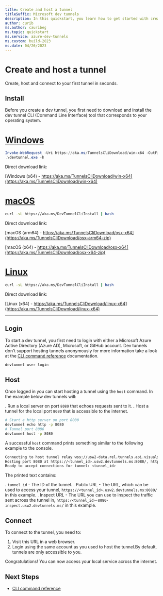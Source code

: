 ```yaml
---
title: Create and host a tunnel
titleSuffix: Microsoft dev tunnels
description: In this quickstart, you learn how to get started with creating publicly accessible ports for local services with dev tunnels. After you complete these steps, you have a dev tunnel that you can use to connect to remote compute.
author: curib
ms.author: cauribeg
ms.topic: quickstart
ms.service: azure-dev-tunnels
ms.custom: build-2023
ms.date: 04/26/2023 
---
```

# Create and host a tunnel

Create, host and connect to your first tunnel in seconds.

## Install

Before you create a dev tunnel, you first need to download and install the dev tunnel CLI (Command Line Interface) tool that corresponds to your operating system.

# [Windows](#tab/windows)

```powershell
Invoke-WebRequest -Uri https://aka.ms/TunnelsCliDownload/win-x64 -OutFile devtunnel.exe
.\devtunnel.exe -h
```

Direct download link:

[Windows (x64) - https://aka.ms/TunnelsCliDownload/win-x64](https://aka.ms/TunnelsCliDownload/win-x64)

# [macOS](#tab/macos)

```bash
curl -sL https://aka.ms/DevTunnelCliInstall | bash
```

Direct download link:

[macOS (arm64) - https://aka.ms/TunnelsCliDownload/osx-x64](https://aka.ms/TunnelsCliDownload/osx-arm64-zip)

[macOS (x64) - https://aka.ms/TunnelsCliDownload/osx-x64](https://aka.ms/TunnelsCliDownload/osx-x64-zip)

# [Linux](#tab/linux)

```bash
curl -sL https://aka.ms/DevTunnelCliInstall | bash
```

Direct download link:

[Linux (x64) - https://aka.ms/TunnelsCliDownload/linux-x64](https://aka.ms/TunnelsCliDownload/linux-x64)

---

## Login

To start a dev tunnel, you first need to login with either a Microsoft Azure Active Directory (Azure AD), Microsoft, or GitHub account. Dev tunnels don't support hosting tunnels anonymously for more information take a look at the [CLI command reference](cli-commands.md) documentation.

```bash
devtunnel user login
```

## Host

Once logged in you can start hosting a tunnel using the `host` command. In the example below dev tunnels will:

. Run a local server on port `8080` that echoes requests sent to it.
. Host a tunnel for the local port `8080` that is accessible to the internet.

```bash
# Start a http server on port 8080
devtunnel echo http -p 8080
# Tunnel port 8080
devtunnel host -p 8080
```

A successful `host` command prints something similar to the following example to the console.

```bash
Connecting to host tunnel relay wss://usw2-data.rel.tunnels.api.visualstudio.com/api/v1/Host/Connect/<tunnel_id>
Hosting port 8080 at https://<tunnel_id>.usw2.devtunnels.ms:8080/, https://<tunnel_id>-8080.usw2.devtunnels.ms/ and inspect it at https:/<tunnel_id>-8080-inspect.usw2.devtunnels.ms/
Ready to accept connections for tunnel: <tunnel_id>
```

The printed text contains:

. `tunnel_id` - The ID of the tunnel.
. Public URL - The URL, which can be used to access your tunnel, `https://<tunnel_id>.usw2.devtunnels.ms:8080/` in this example.
. Inspect URL - The URL you can use to inspect the traffic sent across the tunnel in, `https:/<tunnel_id>-8080-inspect.usw2.devtunnels.ms/` in this example.

## Connect

To connect to the tunnel, you need to:

1. Visit this URL in a web browser.
1. Login using the same account as you used to host the tunnel.By default, tunnels are only accessible to you.

Congratulations! You can now access your local service across the internet.

## Next Steps

- [CLI command reference](cli-commands.md)
